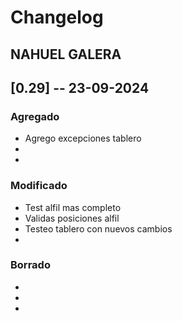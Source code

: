 # Changelog

## NAHUEL GALERA

## [0.29] -- 23-09-2024

### Agregado
-   Agrego excepciones tablero
-   
-   

### Modificado
-   Test alfil mas completo
-   Validas posiciones alfil
-   Testeo tablero con nuevos cambios
-   

### Borrado
-   
- 
- 
